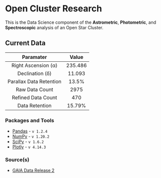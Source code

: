 # Open Cluster Research
This is the Data Science component of the **Astrometric**, **Photometric**, and **Spectroscopic** analysis of an Open Star Cluster.

## Current Data
| Paramater | Value |
| :--: | :--: |
| Right Ascension (α) | 235.486 |
| Declination (δ) | 11.093 |
| Parallax Data Retention | 13.5% |
| Raw Data Count | 2975 |
| Refined Data Count | 470 |
| Data Retention | 15.79% |

### Packages and Tools
- [Pandas](https://pandas.pydata.org/) - `v 1.2.4`
- [NumPy](https://numpy.org/) - `v 1.20.2`
- [SciPy](https://www.scipy.org/) - `v 1.6.2`
- [Plotly](https://plotly.com/) - `v 4.14.3`

### Source(s)
- [GAIA Data Release 2](https://sci.esa.int/web/gaia/-/60243-data-release-2)
